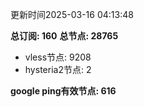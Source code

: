 更新时间2025-03-16 04:13:48

**总订阅: 160**
**总节点: 28765**
- vless节点: 9208
- hysteria2节点: 2

**google ping有效节点: 616**
